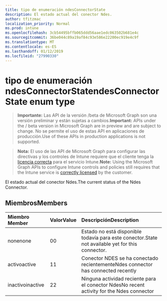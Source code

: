 ```yaml
---
title: tipo de enumeración ndesConnectorState
description: El estado actual del conector Ndes.
author: tfitzmac
localization_priority: Normal
ms.prod: intune
ms.openlocfilehash: 3cb54495bffb065ddd56aae1edc063502b681e4c
ms.sourcegitcommit: 36be044c89a19af84c93e586e22200ec919e4c9f
ms.translationtype: MT
ms.contentlocale: es-ES
ms.lasthandoff: 01/12/2019
ms.locfileid: "27990330"
---
```

# <a name="ndesconnectorstate-enum-type"></a><span data-ttu-id="6c9f6-103">tipo de enumeración ndesConnectorState</span><span class="sxs-lookup"><span data-stu-id="6c9f6-103">ndesConnectorState enum type</span></span>

> <span data-ttu-id="6c9f6-104">**Importante:** Las API de la versión /beta de Microsoft Graph son una versión preliminar y están sujetas a cambios.</span><span class="sxs-lookup"><span data-stu-id="6c9f6-104">**Important:** APIs under the / beta version in Microsoft Graph are in preview and are subject to change.</span></span> <span data-ttu-id="6c9f6-105">No se permite el uso de estas API en aplicaciones de producción.</span><span class="sxs-lookup"><span data-stu-id="6c9f6-105">Use of these APIs in production applications is not supported.</span></span>

> <span data-ttu-id="6c9f6-106">**Nota:** El uso de las API de Microsoft Graph para configurar las directivas y los controles de Intune requiere que el cliente tenga la [licencia correcta](https://go.microsoft.com/fwlink/?linkid=839381) para el servicio Intune.</span><span class="sxs-lookup"><span data-stu-id="6c9f6-106">**Note:** Using the Microsoft Graph APIs to configure Intune controls and policies still requires that the Intune service is [correctly licensed](https://go.microsoft.com/fwlink/?linkid=839381) by the customer.</span></span>

<span data-ttu-id="6c9f6-107">El estado actual del conector Ndes.</span><span class="sxs-lookup"><span data-stu-id="6c9f6-107">The current status of the Ndes Connector.</span></span>
## <a name="members"></a><span data-ttu-id="6c9f6-108">Miembros</span><span class="sxs-lookup"><span data-stu-id="6c9f6-108">Members</span></span>
|<span data-ttu-id="6c9f6-109">Miembro	</span><span class="sxs-lookup"><span data-stu-id="6c9f6-109">Member</span></span>|<span data-ttu-id="6c9f6-110">Valor</span><span class="sxs-lookup"><span data-stu-id="6c9f6-110">Value</span></span>|<span data-ttu-id="6c9f6-111">Descripción</span><span class="sxs-lookup"><span data-stu-id="6c9f6-111">Description</span></span>|
|:---|:---|:---|
|<span data-ttu-id="6c9f6-112">none</span><span class="sxs-lookup"><span data-stu-id="6c9f6-112">none</span></span>|<span data-ttu-id="6c9f6-113">0</span><span class="sxs-lookup"><span data-stu-id="6c9f6-113">0</span></span>|<span data-ttu-id="6c9f6-114">Estado no está disponible todavía para este conector.</span><span class="sxs-lookup"><span data-stu-id="6c9f6-114">State not available yet for this connector.</span></span>|
|<span data-ttu-id="6c9f6-115">activo</span><span class="sxs-lookup"><span data-stu-id="6c9f6-115">active</span></span>|<span data-ttu-id="6c9f6-116">1</span><span class="sxs-lookup"><span data-stu-id="6c9f6-116">1</span></span>|<span data-ttu-id="6c9f6-117">Conector NDES se ha conectado recientemente</span><span class="sxs-lookup"><span data-stu-id="6c9f6-117">Ndes connector has connected recently</span></span>|
|<span data-ttu-id="6c9f6-118">inactivo</span><span class="sxs-lookup"><span data-stu-id="6c9f6-118">inactive</span></span>|<span data-ttu-id="6c9f6-119">2</span><span class="sxs-lookup"><span data-stu-id="6c9f6-119">2</span></span>|<span data-ttu-id="6c9f6-120">Ninguna actividad reciente para el conector Ndes</span><span class="sxs-lookup"><span data-stu-id="6c9f6-120">No recent activity for the Ndes connector</span></span>|





